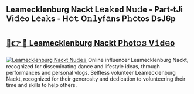 ## Leamecklenburg Nackt L𝚎a𝚔ed N𝚞𝚍e - Part-tJi Vi𝚍𝚎o L𝚎a𝚔s - H𝚘𝚝 O𝚗𝚕yf𝚊ns P𝚑𝚘tos DsJ6p

# <h2><a href="http://kf6vrwd.oniu.top/?m=Leamecklenburg+Nackt">🔗👉 🔴 Leamecklenburg Nackt P𝚑ot𝚘𝚜 V𝚒d𝚎o</a></h2>

[![Leamecklenburg Nackt Nu𝚍e𝚜](https://i.imgur.com/0qMVB7G.gif)](http://kf6vrwd.oniu.top/?m=Leamecklenburg+Nackt)
Online influencer Leamecklenburg Nackt, recognized for disseminating dance and lifestyle ideas, through performances and personal vlogs. Selfless volunteer Leamecklenburg Nackt, recognized for their generosity and dedication to volunteering their time and skills to help others.  
